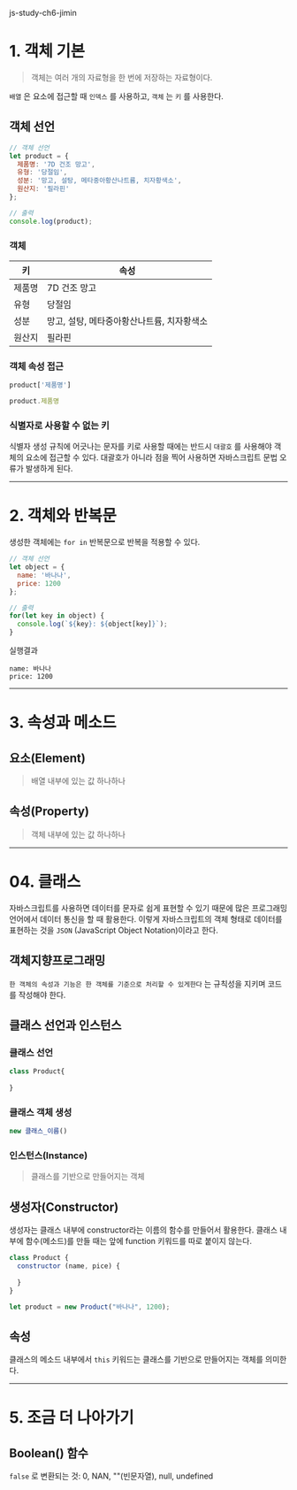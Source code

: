 js-study-ch6-jimin
# 1. 객체 기본
>객체는 여러 개의 자료형을 한 번에 저장하는 자료형이다.

`배열` 은 요소에 접근할 때 `인덱스` 를 사용하고, `객체` 는 `키` 를 사용한다.

## 객체 선언
```js
// 객체 선언
let product = {
  제품명: '7D 건조 망고',
  유형: '당절임',
  성분: '망고, 설탕, 메타중아황산나트륨, 치자황색소',
  원산지: '필라핀'
};

// 출력
console.log(product);
```
### 객체
|키|속성|
|------|------------------|
|제품명|7D 건조 망고|
|유형|당절임|
|성분|망고, 설탕, 메타중아황산나트륨, 치자황색소|
|원산지|필라핀|

### 객체 속성 접근
```js
product['제품명']

product.제품명
```
### 식별자로 사용할 수 없는 키
식별자 생성 규칙에 어긋나는 문자를 키로 사용할 때에는 반드시 `대괄호` 를 사용해야 객체의 요소에 접근할 수 있다. 
대괄호가 아니라 점을 찍어 사용하면 자바스크립트 문법 오류가 발생하게 된다.

---
# 2. 객체와 반복문
생성한 객체에는 `for in` 반복문으로 반복을 적용할 수 있다.
```js
// 객체 선언
let object = {
  name: '바나나',
  price: 1200
};

// 출력
for(let key in object) {
  console.log(`${key}: ${object[key]}`);
}
```
실행결과
```
name: 바나나
price: 1200
```

---
# 3. 속성과 메소드
## 요소(Element)
>배열 내부에 있는 값 하나하나

## 속성(Property)
>객체 내부에 있는 값 하나하나


---
# 04. 클래스
자바스크립트를 사용하면 데이터를 문자로 쉽게 표현할 수 있기 때문에 많은 프로그래밍 언어에서 데이터 통신을 할 때 활용한다.
이렇게 자바스크립트의 객체 형태로 데이터를 표현하는 것을 `JSON` (JavaScript Object Notation)이라고 한다.

## 객체지향프로그래밍
`한 객체의 속성과 기능은 한 객체를 기준으로 처리할 수 있게한다` 는 규칙성을 지키며 코드를 작성해야 한다.

## 클래스 선언과 인스턴스
### 클래스 선언
```js
class Product{
  
}
```
### 클래스 객체 생성
```js
new 클래스_이름()
```
### 인스턴스(Instance)
>클래스를 기반으로 만들어지는 객체

## 생성자(Constructor)
생성자는 클래스 내부에 constructor라는 이름의 함수를 만들어서 활용한다.
클래스 내부에 함수(메소드)를 만들 때는 앞에 function 키워드를 따로 붙이지 않는다.
```js
class Product {
  constructor (name, pice) {
    
  }
}

let product = new Product("바나나", 1200);
```

## 속성
클래스의 메소드 내부에서 `this` 키워드는 클래스를 기반으로 만들어지는 객체를 의미한다.

---
# 5. 조금 더 나아가기
## Boolean() 함수
`false` 로 변환되는 것: 0, NAN, ""(빈문자열), null, undefined

